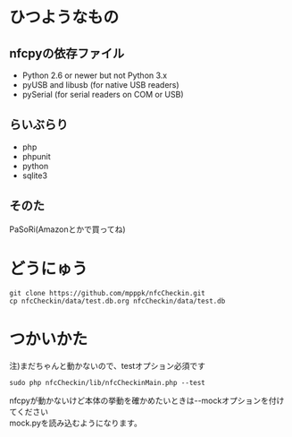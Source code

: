 # ひつようなもの
## nfcpyの依存ファイル
* Python 2.6 or newer but not Python 3.x
* pyUSB and libusb (for native USB readers)
* pySerial (for serial readers on COM or USB)

## らいぶらり
* php
* phpunit
* python
* sqlite3

## そのた
PaSoRi(Amazonとかで買ってね)

# どうにゅう

```Shell
git clone https://github.com/mpppk/nfcCheckin.git
cp nfcCheckin/data/test.db.org nfcCheckin/data/test.db
```

# つかいかた
注)まだちゃんと動かないので、testオプション必須です

```Shell
sudo php nfcCheckin/lib/nfcCheckinMain.php --test
```

nfcpyが動かないけど本体の挙動を確かめたいときは--mockオプションを付けてください  
mock.pyを読み込むようになります。


